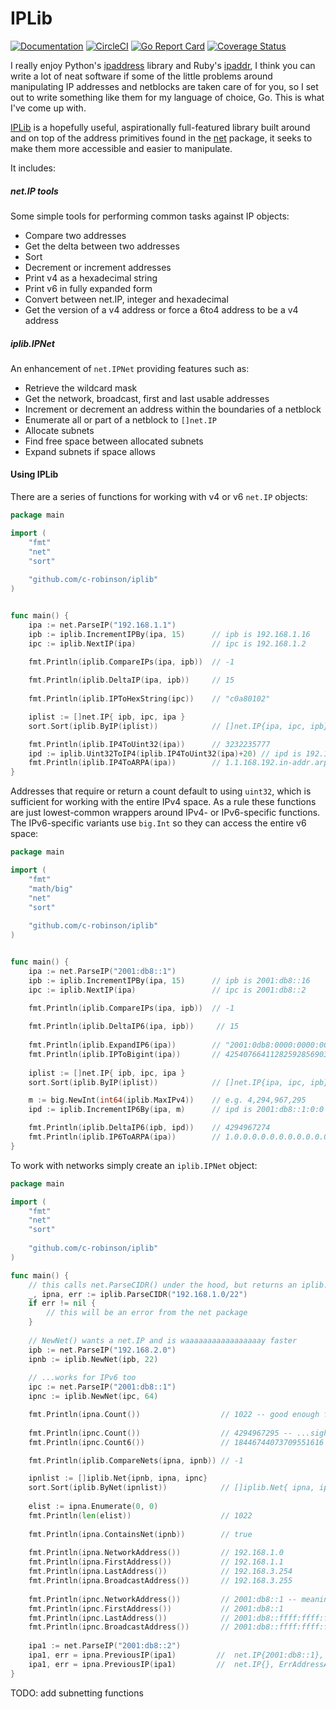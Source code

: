 # IPLib 
[![Documentation](https://godoc.org/github.com/c-robinson/iplib?status.svg)](http://godoc.org/github.com/c-robinson/iplib)
[![CircleCI](https://circleci.com/gh/c-robinson/iplib/tree/master.svg?style=svg)](https://circleci.com/gh/c-robinson/iplib/tree/master)
[![Go Report Card](https://goreportcard.com/badge/github.com/c-robinson/iplib)](https://goreportcard.com/report/github.com/c-robinson/iplib)
[![Coverage Status](https://coveralls.io/repos/github/c-robinson/iplib/badge.svg?branch=master)](https://coveralls.io/github/c-robinson/iplib?branch=master)

I really enjoy Python's [ipaddress](https://docs.python.org/3/library/ipaddress.html)
library and Ruby's [ipaddr](https://ruby-doc.org/stdlib-2.5.1/libdoc/ipaddr/rdoc/IPAddr.html),
I think you can write a lot of neat software if some of the little problems
around manipulating IP addresses and netblocks are taken care of for you, so I
set out to write something like them for my language of choice, Go. This is
what I've come up with.

[IPLib](http://godoc.org/github.com/c-robinson/iplib) is a hopefully useful,
aspirationally full-featured library built around and on top of the address
primitives found in the [net](https://golang.org/pkg/net/) package, it seeks
to make them more accessible and easier to manipulate. 

It includes:

##### net.IP tools

Some simple tools for performing common tasks against IP objects:

- Compare two addresses
- Get the delta between two addresses
- Sort
- Decrement or increment addresses
- Print v4 as a hexadecimal string
- Print v6 in fully expanded form
- Convert between net.IP, integer and hexadecimal
- Get the version of a v4 address or force a 6to4 address to be a v4 address

##### iplib.IPNet

An enhancement of `net.IPNet` providing features such as:

- Retrieve the wildcard mask
- Get the network, broadcast, first and last usable addresses
- Increment or decrement an address within the boundaries of a netblock
- Enumerate all or part of a netblock to `[]net.IP`
- Allocate subnets
- Find free space between allocated subnets
- Expand subnets if space allows

#### Using IPLib

There are a series of functions for working with v4 or v6 `net.IP` objects:

```Go
package main

import (
	"fmt"
	"net"
	"sort"
	
	"github.com/c-robinson/iplib"
)


func main() {
	ipa := net.ParseIP("192.168.1.1")
	ipb := iplib.IncrementIPBy(ipa, 15)      // ipb is 192.168.1.16
	ipc := iplib.NextIP(ipa)                 // ipc is 192.168.1.2

	fmt.Println(iplib.CompareIPs(ipa, ipb))  // -1
    
	fmt.Println(iplib.DeltaIP(ipa, ipb))     // 15
    
	fmt.Println(iplib.IPToHexString(ipc))    // "c0a80102"

	iplist := []net.IP{ ipb, ipc, ipa }
	sort.Sort(iplib.ByIP(iplist))            // []net.IP{ipa, ipc, ipb}

	fmt.Println(iplib.IP4ToUint32(ipa))      // 3232235777
	ipd := iplib.Uint32ToIP4(iplib.IP4ToUint32(ipa)+20) // ipd is 192.168.1.21
	fmt.Println(iplib.IP4ToARPA(ipa))        // 1.1.168.192.in-addr.arpa
}
```

Addresses that require or return a count default to using `uint32`, which is
sufficient for working with the entire IPv4 space. As a rule these functions
are just lowest-common wrappers around IPv4- or IPv6-specific functions. The
IPv6-specific variants use `big.Int` so they can access the entire v6 space:


```Go
package main

import (
	"fmt"
	"math/big"
	"net"
	"sort"
	
	"github.com/c-robinson/iplib"
)


func main() {
	ipa := net.ParseIP("2001:db8::1")
	ipb := iplib.IncrementIPBy(ipa, 15)      // ipb is 2001:db8::16
	ipc := iplib.NextIP(ipa)                 // ipc is 2001:db8::2

	fmt.Println(iplib.CompareIPs(ipa, ipb))  // -1
    
	fmt.Println(iplib.DeltaIP6(ipa, ipb))     // 15
    
	fmt.Println(iplib.ExpandIP6(ipa))        // "2001:0db8:0000:0000:0000:0000:0000:0001"
	fmt.Println(iplib.IPToBigint(ipa))       // 42540766411282592856903984951653826561 
    
	iplist := []net.IP{ ipb, ipc, ipa }
	sort.Sort(iplib.ByIP(iplist))            // []net.IP{ipa, ipc, ipb}

	m := big.NewInt(int64(iplib.MaxIPv4))    // e.g. 4,294,967,295
	ipd := iplib.IncrementIP6By(ipa, m)      // ipd is 2001:db8::1:0:0

	fmt.Println(iplib.DeltaIP6(ipb, ipd))    // 4294967274
	fmt.Println(iplib.IP6ToARPA(ipa))        // 1.0.0.0.0.0.0.0.0.0.0.0.0.0.0.0.0.0.0.0.0.0.0.0.8.b.d.0.1.0.0.2.ip6.arpa
}

```

To work with networks simply create an `iplib.IPNet` object:

```Go
package main

import (
	"fmt"
	"net"
	"sort"
	
	"github.com/c-robinson/iplib"
)

func main() {
	// this calls net.ParseCIDR() under the hood, but returns an iplib.Net object
	_, ipna, err := iplib.ParseCIDR("192.168.1.0/22")
	if err != nil {
		// this will be an error from the net package 
	}
	
	// NewNet() wants a net.IP and is waaaaaaaaaaaaaaaaay faster
	ipb := net.ParseIP("192.168.2.0")
	ipnb := iplib.NewNet(ipb, 22)
    
	// ...works for IPv6 too
	ipc := net.ParseIP("2001:db8::1")
	ipnc := iplib.NewNet(ipc, 64)

	fmt.Println(ipna.Count())                  // 1022 -- good enough for ipv4, but...
    
	fmt.Println(ipnc.Count())                  // 4294967295 -- ...sigh
	fmt.Println(ipnc.Count6())                 // 18446744073709551616 -- yay Count6() !

	fmt.Println(iplib.CompareNets(ipna, ipnb)) // -1

	ipnlist := []iplib.Net{ipnb, ipna, ipnc}
	sort.Sort(iplib.ByNet(ipnlist))            // []iplib.Net{ ipna, ipnb, ipnc } 
    
	elist := ipna.Enumerate(0, 0)
	fmt.Println(len(elist))                    // 1022
    
	fmt.Println(ipna.ContainsNet(ipnb))        // true
    
	fmt.Println(ipna.NetworkAddress())         // 192.168.1.0
	fmt.Println(ipna.FirstAddress())           // 192.168.1.1
	fmt.Println(ipna.LastAddress())            // 192.168.3.254
	fmt.Println(ipna.BroadcastAddress())       // 192.168.3.255
    
	fmt.Println(ipnc.NetworkAddress())         // 2001:db8::1 -- meaningless in IPv6
	fmt.Println(ipnc.FirstAddress())           // 2001:db8::1
	fmt.Println(ipnc.LastAddress())            // 2001:db8::ffff:ffff:ffff:ffff
	fmt.Println(ipnc.BroadcastAddress())       // 2001:db8::ffff:ffff:ffff:ffff
    
	ipa1 := net.ParseIP("2001:db8::2")
	ipa1, err = ipna.PreviousIP(ipa1)         //  net.IP{2001:db8::1}, nil
	ipa1, err = ipna.PreviousIP(ipa1)         //  net.IP{}, ErrAddressAtEndOfRange
}
```

TODO: add subnetting functions
